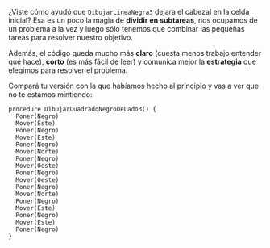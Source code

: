 ¿Viste cómo ayudó que `DibujarLineaNegra3` dejara el cabezal en la celda inicial? Esa es un poco la magia de **dividir en subtareas**, nos ocupamos de un problema a la vez y luego sólo tenemos que combinar las pequeñas tareas para resolver nuestro objetivo.

Además, el código queda mucho más **claro** (cuesta menos trabajo entender qué hace), **corto** (es más fácil de leer) y comunica mejor la **estrategia** que elegimos para resolver el problema. 

Compará tu versión con la que habíamos hecho al principio y vas a ver que no te estamos mintiendo:

```gobstones
procedure DibujarCuadradoNegroDeLado3() {
  Poner(Negro)
  Mover(Este)
  Poner(Negro)
  Mover(Este)
  Poner(Negro)
  Mover(Norte)
  Poner(Negro)
  Mover(Oeste)
  Poner(Negro)
  Mover(Oeste)
  Poner(Negro)
  Mover(Norte)
  Poner(Negro)
  Mover(Este)
  Poner(Negro)
  Mover(Este)
  Poner(Negro)
}
```
